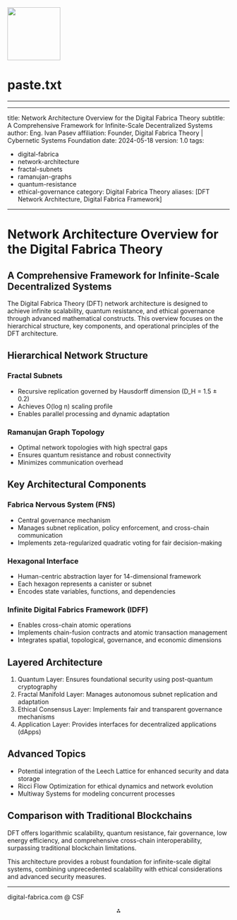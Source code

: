 <img src="https://r2cdn.perplexity.ai/pplx-full-logo-primary-dark%402x.png" width="120"/>

# paste.txt

---
---
title: Network Architecture Overview for the Digital Fabrica Theory
subtitle: A Comprehensive Framework for Infinite-Scale Decentralized Systems
author: Eng. Ivan Pasev
affiliation: Founder, Digital Fabrica Theory | Cybernetic Systems Foundation
date: 2024-05-18
version: 1.0
tags:

- digital-fabrica
- network-architecture
- fractal-subnets
- ramanujan-graphs
- quantum-resistance
- ethical-governance
category: Digital Fabrica Theory
aliases: [DFT Network Architecture, Digital Fabrica Framework]
---


# Network Architecture Overview for the Digital Fabrica Theory

## A Comprehensive Framework for Infinite-Scale Decentralized Systems

The Digital Fabrica Theory (DFT) network architecture is designed to achieve infinite scalability, quantum resistance, and ethical governance through advanced mathematical constructs. This overview focuses on the hierarchical structure, key components, and operational principles of the DFT architecture.

## Hierarchical Network Structure

### Fractal Subnets

- Recursive replication governed by Hausdorff dimension (D_H = 1.5 ± 0.2)
- Achieves O(log n) scaling profile
- Enables parallel processing and dynamic adaptation


### Ramanujan Graph Topology

- Optimal network topologies with high spectral gaps
- Ensures quantum resistance and robust connectivity
- Minimizes communication overhead


## Key Architectural Components

### Fabrica Nervous System (FNS)

- Central governance mechanism
- Manages subnet replication, policy enforcement, and cross-chain communication
- Implements zeta-regularized quadratic voting for fair decision-making


### Hexagonal Interface

- Human-centric abstraction layer for 14-dimensional framework
- Each hexagon represents a canister or subnet
- Encodes state variables, functions, and dependencies


### Infinite Digital Fabrics Framework (IDFF)

- Enables cross-chain atomic operations
- Implements chain-fusion contracts and atomic transaction management
- Integrates spatial, topological, governance, and economic dimensions


## Layered Architecture

1. Quantum Layer: Ensures foundational security using post-quantum cryptography
2. Fractal Manifold Layer: Manages autonomous subnet replication and adaptation
3. Ethical Consensus Layer: Implements fair and transparent governance mechanisms
4. Application Layer: Provides interfaces for decentralized applications (dApps)

## Advanced Topics

- Potential integration of the Leech Lattice for enhanced security and data storage
- Ricci Flow Optimization for ethical dynamics and network evolution
- Multiway Systems for modeling concurrent processes


## Comparison with Traditional Blockchains

DFT offers logarithmic scalability, quantum resistance, fair governance, low energy efficiency, and comprehensive cross-chain interoperability, surpassing traditional blockchain limitations.

This architecture provides a robust foundation for infinite-scale digital systems, combining unprecedented scalability with ethical considerations and advanced security measures.

---

digital-fabrica.com @ CSF

<div style="text-align: center">⁂</div>

[^1]: https://ppl-ai-file-upload.s3.amazonaws.com/web/direct-files/9302181/d87c9506-56b4-467a-8c78-aeaa574c0c19/paste.txt

[^2]: https://ppl-ai-file-upload.s3.amazonaws.com/web/direct-files/9302181/d87c9506-56b4-467a-8c78-aeaa574c0c19/paste.txt

